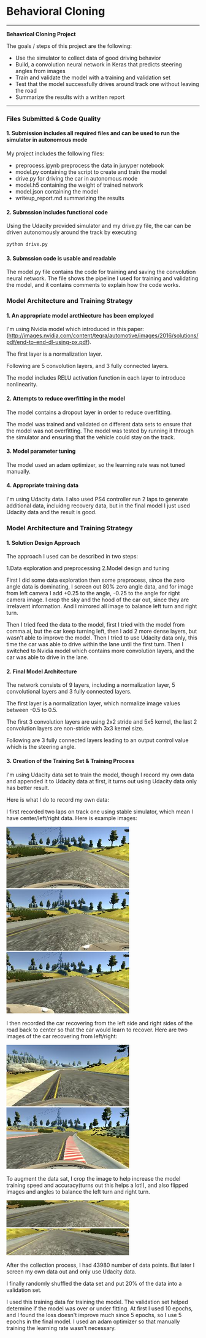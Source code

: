 # **Behavioral Cloning** 

---

**Behavrioal Cloning Project**

The goals / steps of this project are the following:
* Use the simulator to collect data of good driving behavior
* Build, a convolution neural network in Keras that predicts steering angles from images
* Train and validate the model with a training and validation set
* Test that the model successfully drives around track one without leaving the road
* Summarize the results with a written report


[//]: # (Image References)

[left]: ./left.jpg "left camera"
[center]: ./center.jpg "center camera"
[right]: ./right.jpg "right camera"
[recover_left]: ./recover_left.jpg "Recovery Image1"
[recover_right]: ./recover_right.jpg "Recovery Image2"
[crop]: ./crop.jpg "cropped Image"
[flip]: ./im_flip.jpg "Flipped Image"

---
### Files Submitted & Code Quality

#### 1. Submission includes all required files and can be used to run the simulator in autonomous mode

My project includes the following files:
* preprocess.ipynb preprocess the data in junyper notebook
* model.py containing the script to create and train the model
* drive.py for driving the car in autonomous mode
* model.h5 containing the weight of trained network 
* model.json containing the model
* writeup_report.md summarizing the results

#### 2. Submssion includes functional code
Using the Udacity provided simulator and my drive.py file, the car can be driven autonomously around the track by executing 
```sh
python drive.py
```

#### 3. Submssion code is usable and readable

The model.py file contains the code for training and saving the convolution neural network. The file shows the pipeline I used for training and validating the model, and it contains comments to explain how the code works.

### Model Architecture and Training Strategy

#### 1. An appropriate model arcthiecture has been employed

I'm using Nvidia model which introduced in this paper:(http://images.nvidia.com/content/tegra/automotive/images/2016/solutions/pdf/end-to-end-dl-using-px.pdf). 

The first layer is a normalization layer.

Following are 5 convolution layers, and 3 fully connected layers.

The model includes RELU activation function in each layer to introduce nonlinearity.

#### 2. Attempts to reduce overfitting in the model

The model contains a dropout layer in order to reduce overfitting. 

The model was trained and validated on different data sets to ensure that the model was not overfitting. The model was tested by running it through the simulator and ensuring that the vehicle could stay on the track.

#### 3. Model parameter tuning

The model used an adam optimizer, so the learning rate was not tuned manually.

#### 4. Appropriate training data

I'm using Udacity data. I also used PS4 controller run 2 laps to generate additional data, incluidng recovery data, but in the final model I just used Udacity data and the result is good.

### Model Architecture and Training Strategy

#### 1. Solution Design Approach

The approach I used can be described in two steps: 

1.Data exploration and preprocessing 
2.Model design and tuning

First I did some data exploration then some preprocess, since the zero angle data is dominating, I screen out 80% zero angle data, and for image from left camera I add +0.25 to the angle, -0.25 to the angle for right camera image. I crop the sky and the hood of the car out, since they are irrelavent information. And I mirrored all image to balance left turn and right turn.

Then I tried feed the data to the model, first I tried with the model from comma.ai, but the car keep turning left, then I add 2 more dense layers, but wasn't able to improve the model. Then I tried to use Udacity data only, this time the car was able to drive within the lane until the first turn. Then I switched to Nvidia model which contains more convolution layers, and the car was able to drive in the lane.

#### 2. Final Model Architecture

The network consists of 9 layers, including a normalization layer, 5 convolutional layers and 3 fully connected layers. 

The first layer is a normalization layer, which normalize image values between -0.5 to 0.5.

The first 3 convolution layers are using 2x2 stride and 5x5 kernel, the last 2 convolution layers are non-stride with 3x3 kernel size.

Following are 3 fully connected layers leading to an output control value which is the steering angle.

#### 3. Creation of the Training Set & Training Process

I'm using Udacity data set to train the model, though I record my own data and appended it to Udacity data at first, it turns out using Udacity data only has better result.

Here is what I do to record my own data:

I first recorded two laps on track one using stable simulator, which mean I have center/left/right data. Here is example images:

![alt text][center]
![alt text][left]
![alt text][right]

I then recorded the car recovering from the left side and right sides of the road back to center so that the car would learn to recover. Here are two images of the car recovering from left/right:

![alt text][recover_left]
![alt text][recover_right]

To augment the data sat, I crop the image to help increase the model training speed and accuracy(turns out this helps a lot!), and also flipped images and angles to balance the left turn and right turn. 

![alt text][crop]
![alt text][flip]


After the collection process, I had 43980 number of data points. But later I screen my own data out and only use Udacity data.

I finally randomly shuffled the data set and put 20% of the data into a validation set. 

I used this training data for training the model. The validation set helped determine if the model was over or under fitting. At first I used 10 epochs, and I found the loss doesn't improve much since 5 epochs, so I use 5 epochs in the final model. I used an adam optimizer so that manually training the learning rate wasn't necessary.
